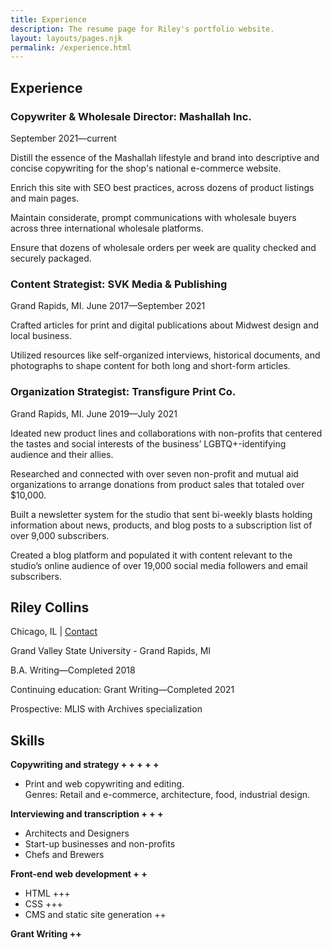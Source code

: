 ```yaml
---
title: Experience   
description: The resume page for Riley's portfolio website. 
layout: layouts/pages.njk
permalink: /experience.html
---
```


<body>
    <div class="container">
        <article>
            <h2>Experience</h2>
                <h3>Copywriter & Wholesale Director: Mashallah Inc.</h3>
                    <p>September 2021—current</p>
                    <p>Distill the essence of the Mashallah lifestyle and brand into descriptive and concise copywriting for the shop's national e-commerce website.</p>
                    <p>Enrich this site with SEO best practices, across dozens of product listings and main pages.</p>
                    <p>Maintain considerate, prompt communications with wholesale buyers across three international wholesale platforms.</p>
                    <p>Ensure that dozens of wholesale orders per week are quality checked and securely packaged.</p>
                <h3>Content Strategist: SVK Media & Publishing</h3>
                    <p>Grand Rapids, MI. June 2017—September 2021</p> 
                    <p>Crafted articles for print and digital publications about Midwest design and local business.</p>
                    <p>Utilized resources like self-organized interviews, historical documents, and photographs to shape content for both long and short-form articles.</p>
                <h3>Organization Strategist: Transfigure Print Co.</h3>
                    <p>Grand Rapids, MI. June 2019—July 2021</p>
                    <p>Ideated new product lines and collaborations with non-profits that centered the tastes and social interests of the business’ LGBTQ+-identifying audience and their allies.</p>
                    <p>Researched and connected with over seven non-profit and mutual aid organizations to arrange donations from product sales that totaled over $10,000.</p>
                    <p>Built a newsletter system for the studio that sent bi-weekly blasts holding information about news, products, and blog posts to a subscription list of over 9,000 subscribers.</p>
                    <p>Created a blog platform and populated it with content relevant to the studio’s online audience of over 19,000 social media followers and email subscribers.</p>
        </article>
        <aside>
            <h1 class="experience-title">Riley Collins</h1>
                <p>Chicago, IL |
                <a href="contact.html">Contact</a>
                </p>
                <p>Grand Valley State University - Grand Rapids, MI</p>
                <p>B.A. Writing—Completed 2018</p>
                <p>Continuing education: Grant Writing—Completed 2021</p>
                <p>Prospective: MLIS with Archives specialization</p>
                <h2>Skills</h2>
                    <p><b>Copywriting and strategy + + + + +</b>
                        <ul>
                            <li>
                            Print and web copywriting and editing.<br>
                            Genres: Retail and e-commerce, architecture, food, industrial design.
                            </li>
                        </ul>
                    </p>
                    <p><b>Interviewing and transcription + + +</b>
                        <ul>
                            <li>
                            Architects and Designers
                            </li>
                            <li>
                            Start-up businesses and non-profits
                            </li>
                            <li>
                            Chefs and Brewers
                            </li>
                        </ul>
                    </p>
                    <p><b>Front-end web development + +</b>
                        <ul>
                            <li>
                            HTML +++
                            </li>
                            <li>
                            CSS +++
                            </li>
                            <li>
                            CMS and static site generation ++
                            </li>
                        </ul>
                    </p>
                    <p><b>Grant Writing ++</b></p>
        </aside>
        </div>
